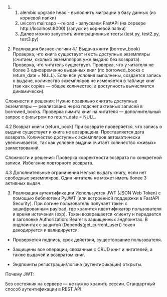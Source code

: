 1. 1) alembic upgrade head - выполнить миграции в базу данных (из корневой папки)
   2) uvicorn main:app --reload - запускаем FastAPI (на сервере http://localhost:8000) (запуск из корневой папки)
   3) Далее можно запустить интеграционные тесты (test.py, test2.py, test3.py)



2. Реализация бизнес-логики
4.1 Выдача книги (borrow_book)
Проверка, что книга существует и есть доступные экземпляры (считаем, сколько экземпляров уже выдано без возврата).
Проверка, что читатель существует.
Проверка, что у читателя не более 3 одновременно выданных книг (по borrowed_books с return_date = NULL).
Если все условия выполнены, создается запись о выдаче, количество экземпляров не изменяется в таблице книг (так как copies — общее количество, а доступность вычисляется динамически).

Сложности и решения:
Нужно правильно считать доступные экземпляры — реализовано через подсчет активных записей в borrowed_books.
Проверка лимита книг на читателя — дополнительный запрос с фильтром по return_date = NULL.



4.2 Возврат книги (return_book)
При возврате проверяется, что запись о выдаче существует и книга не возвращена.
Проставляется дата возврата.
Количество доступных экземпляров автоматически увеличивается, так как условие выдачи считает количество «живых» заимствований.

Сложности и решения:
Проверка корректности возврата по конкретной записи.
Избегание повторного возврата.


4.3 Дополнительные ограничения
Нельзя выдать книгу, если нет свободных экземпляров.
Один читатель не может иметь более 3 активных выдач.

3. Реализация аутентификации
Используется JWT (JSON Web Token) с помощью библиотеки PyJWT (или встроенной поддержки в FastAPI Security).
При логине пользователь получает токен с зашифрованным payload, где хранится идентификатор пользователя и время истечения (exp).
Токен возвращается клиенту и передается в заголовке Authorization: Bearer <token> в защищенных эндпоинтах.
В эндпоинтах с защитой (Depends(get_current_user)) токен декодируется и валидируется:

- Проверяется подпись, срок действия, существование пользователя.

- Защищены все операции, связанные с CRUD книг и читателей, а также выдачей и возвратом книг.

- Эндпоинты регистрации/логина (аутентификации) открыты.

Почему JWT:

Без состояния на сервере — не нужно хранить сессии.
Стандартный способ аутентификации в REST API.
